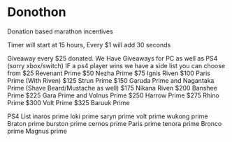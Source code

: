# Donothon
Donation based marathon incentives

Timer will start at 15 hours, Every $1 will add 30 seconds

Giveaway every $25 donated.  We Have Giveaways for PC as well as PS4 (sorry xbox/switch)
IF a ps4 player wins we have a side list you can choose from
$25 Revenant Prime
$50 Nezha Prime
$75 Ignis Riven
$100 Paris Prime (With Riven)
$125 Strun Prime
$150 Garuda Prime and Nagantaka Prime (Shave Beard/Mustache as well)
$175 Nikana Riven
$200 Banshee Prime
$225 Gara Prime and Volnus Prime
$250 Harrow Prime
$275 Rhino Prime
$300 Volt Prime
$325 Baruuk Prime

PS4 List
inaros prime 
loki prime
saryn prime
volt prime
wukong prime
Braton prime 
burston prime 
cernos prime 
Paris prime 
tenora prime
Bronco prime 
Magnus prime
